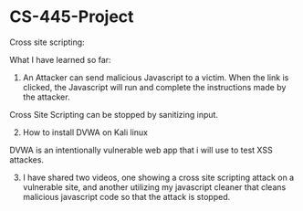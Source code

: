 # CS-445-Project
Cross site scripting:

What I have learned so far:

1. An Attacker can send malicious Javascript to a victim. When the link is clicked,
the Javascript will run and complete the instructions made by the attacker.

Cross Site Scripting can be stopped by sanitizing input.

2. How to install DVWA on Kali linux

DVWA is an intentionally vulnerable web app that i will use to test XSS attackes.

3. I have shared two videos, one showing a cross site scripting attack on a vulnerable site, and another utilizing my javascript cleaner that cleans malicious javascript code so that the attack is stopped.



